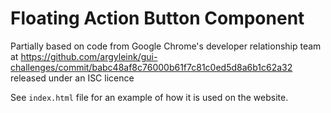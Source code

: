 # Floating Action Button Component

Partially based on code from Google Chrome's developer relationship team at https://github.com/argyleink/gui-challenges/commit/babc48af8c76000b61f7c81c0ed5d8a6b1c62a32 released under an ISC licence

See `index.html` file for an example of how it is used on the website.